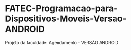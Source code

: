 # FATEC-Programacao-para-Dispositivos-Moveis-Versao-ANDROID
Projeto da faculdade: Agendamento - VERSÂO ANDROID
